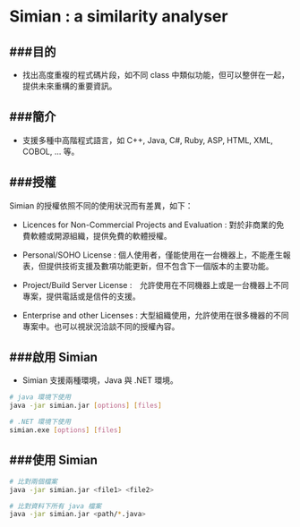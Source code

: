# Simian : a similarity analyser

<script type="text/javascript" src="../js/general.js"></script>

###目的
---

* 找出高度重複的程式碼片段，如不同 class 中類似功能，但可以整併在一起，提供未來重構的重要資訊。

###簡介
---

* 支援多種中高階程式語言，如 C++, Java, C#, Ruby, ASP, HTML, XML, COBOL, ... 等。

###授權
---

Simian 的授權依照不同的使用狀況而有差異，如下：

* Licences for Non-Commercial Projects and Evaluation : 對於非商業的免費軟體或開源組織，提供免費的軟體授權。

* Personal/SOHO License : 個人使用者，僅能使用在一台機器上，不能產生報表，但提供技術支援及數項功能更新，但不包含下一個版本的主要功能。

* Project/Build Server License :　允許使用在不同機器上或是一台機器上不同專案，提供電話或是信件的支援。

* Enterprise and other Licenses : 大型組織使用，允許使用在很多機器的不同專案中。也可以視狀況洽談不同的授權內容。

###啟用 Simian
---

* Simian 支援兩種環境，Java 與 .NET 環境。

```Bash
# java 環境下使用
java -jar simian.jar [options] [files]
```

```Bash
# .NET 環境下使用
simian.exe [options] [files]
```

###使用 Simian
---

```Bash
# 比對兩個檔案
java -jar simian.jar <file1> <file2>

# 比對資料下所有 java 檔案
java -jar simian.jar <path/*.java>
```






